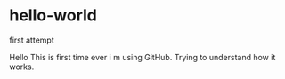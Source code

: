 # hello-world
first attempt

Hello
This is first time ever i m using GitHub. Trying to understand how it works.
